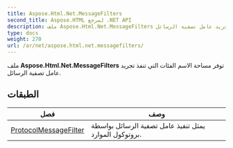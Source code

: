```yaml
---
title: Aspose.Html.Net.MessageFilters
second_title: Aspose.HTML لمرجع .NET API
description: ملف Aspose.Html.Net.MessageFilters توفر مساحة الاسم الفئات التي تنفذ تجريد عامل تصفية الرسائل.
type: docs
weight: 270
url: /ar/net/aspose.html.net.messagefilters/
---
```

ملف **Aspose.Html.Net.MessageFilters** توفر مساحة الاسم الفئات التي تنفذ تجريد عامل تصفية الرسائل.

## الطبقات

| فصل | وصف |
| --- | --- |
| [ProtocolMessageFilter](./protocolmessagefilter/) | يمثل تنفيذ عامل تصفية الرسائل بواسطة بروتوكول الموارد. |


